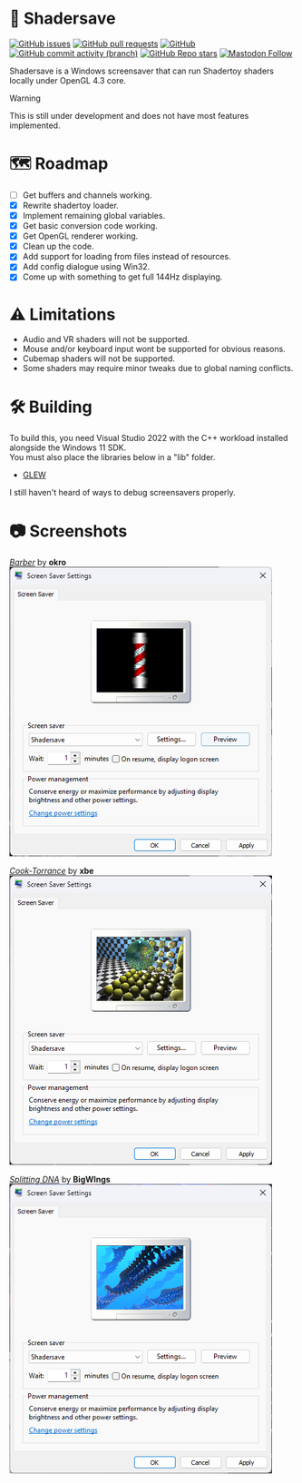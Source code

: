 # :rainbow: Shadersave
[![GitHub issues](https://img.shields.io/github/issues/analogfeelings/shadersave?style=flat-square&logo=github&label=Issues)](https://github.com/AnalogFeelings/shadersave/issues)
[![GitHub pull requests](https://img.shields.io/github/issues-pr/analogfeelings/shadersave?label=Pull%20Requests&style=flat-square&logo=github)](https://github.com/AnalogFeelings/shadersave/pulls)
[![GitHub](https://img.shields.io/github/license/analogfeelings/shadersave?label=License&style=flat-square&logo=opensourceinitiative&logoColor=white)](https://github.com/AnalogFeelings/shadersave/blob/master/LICENSE.txt)
[![GitHub commit activity (branch)](https://img.shields.io/github/commit-activity/m/analogfeelings/shadersave/master?label=Commit%20Activity&style=flat-square&logo=github)](https://github.com/AnalogFeelings/shadersave/graphs/commit-activity)
[![GitHub Repo stars](https://img.shields.io/github/stars/analogfeelings/shadersave?label=Stargazers&style=flat-square&logo=github)](https://github.com/AnalogFeelings/shadersave/stargazers)
[![Mastodon Follow](https://img.shields.io/mastodon/follow/109309123442839534?domain=https%3A%2F%2Ftech.lgbt%2F&style=flat-square&logo=mastodon&logoColor=white&label=Follow%20Me!&color=6364ff)](https://tech.lgbt/@analog_feelings)

Shadersave is a Windows screensaver that can run Shadertoy shaders locally under OpenGL 4.3 core.

> [!WARNING]
> This is still under development and does not have most features implemented.

# :world_map: Roadmap

- [ ] Get buffers and channels working.
- [x] Rewrite shadertoy loader.
- [x] Implement remaining global variables.
- [x] Get basic conversion code working.
- [x] Get OpenGL renderer working.
- [x] Clean up the code.
- [x] Add support for loading from files instead of resources.
- [x] Add config dialogue using Win32.
- [x] Come up with something to get full 144Hz displaying.

# :warning: Limitations

- Audio and VR shaders will not be supported.
- Mouse and/or keyboard input wont be supported for obvious reasons.
- Cubemap shaders will not be supported.
- Some shaders may require minor tweaks due to global naming conflicts.

# :hammer_and_wrench: Building

To build this, you need Visual Studio 2022 with the C++ workload installed alongside the Windows 11 SDK.  
You must also place the libraries below in a "lib" folder.

- [GLEW](https://glew.sourceforge.net/)

I still haven't heard of ways to debug screensavers properly.

# :camera: Screenshots

[*Barber*](https://www.shadertoy.com/view/MsjXDm) by **okro**  
![barber](screenshots/barber.png)

[*Cook-Torrance*](https://www.shadertoy.com/view/XsXXDB) by **xbe**  
![torrance](screenshots/raytracer.png)

[*Splitting DNA*](https://www.shadertoy.com/view/4d2cWd) by **BigWIngs**  
![dna](screenshots/dna.png)
